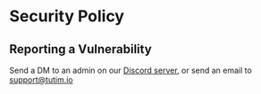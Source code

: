 # Security Policy


## Reporting a Vulnerability

Send a DM to an admin on our [Discord server](https://discord.tutim.io), or send an email to support@tutim.io
